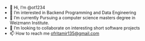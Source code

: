 - 👋 Hi, I’m @ot1234
- 👀 I’m interested in Backend Programming and Data Engineering
- 🌱 I’m currently Pursuing a computer science masters degree in Weizmann Institute.
- 💞️ I’m looking to collaborate on interesting short software projects
- 📫 How to reach me ofritamir135@gmail.com

<!---
ot1234/ot1234 is a ✨ special ✨ repository because its `README.md` (this file) appears on your GitHub profile.
You can click the Preview link to take a look at your changes.
--->
